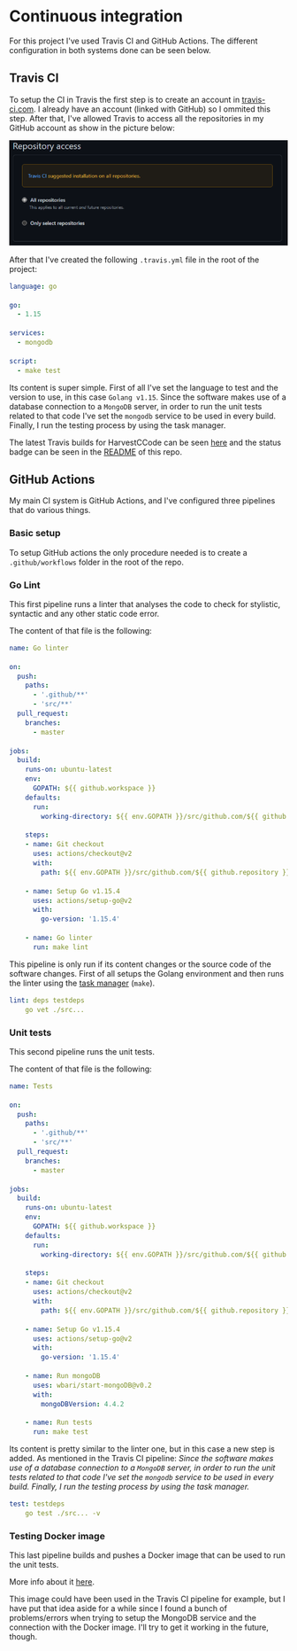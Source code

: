 # Continuous integration

For this project I've used Travis CI and GitHub Actions. The different configuration in both systems done can be seen below.

## Travis CI

To setup the CI in Travis the first step is to create an account in [travis-ci.com](https://travis-ci.com/). I already have an account (linked with GitHub) so I ommited this step. After that, I've allowed Travis to access all the repositories in my GitHub account as show in the picture below:

![travis_gh](./imgs/travis_gh.png)

After that I've created the following `.travis.yml` file in the root of the project:

```yml
language: go

go:
  - 1.15

services:
  - mongodb

script:
  - make test
```

Its content is super simple. First of all I've set the language to test and the version to use, in this case `Golang v1.15`. Since the software makes use of a database connection to a `MongoDB` server, in order to run the unit tests related to that code I've set the `mongodb` service to be used in every build. Finally, I run the testing process by using the task manager.

The latest Travis builds for HarvestCCode can be seen [here](https://travis-ci.com/github/harvestcore/HarvestCCode/builds) and the status badge can be seen in the [README](../README.md) of this repo.

## GitHub Actions

My main CI system is GitHub Actions, and I've configured three pipelines that do various things.

### Basic setup

To setup GitHub actions the only procedure needed is to create a `.github/workflows` folder in the root of the repo.

### Go Lint

This first pipeline runs a linter that analyses the code to check for stylistic, syntactic and any other static code error.

The content of that file is the following:

```yml
name: Go linter

on:
  push:
    paths:
      - '.github/**'
      - 'src/**'
  pull_request:
    branches:
      - master

jobs:
  build:
    runs-on: ubuntu-latest
    env:
      GOPATH: ${{ github.workspace }}
    defaults:
      run:
        working-directory: ${{ env.GOPATH }}/src/github.com/${{ github.repository }}
    
    steps:
    - name: Git checkout
      uses: actions/checkout@v2
      with:
        path: ${{ env.GOPATH }}/src/github.com/${{ github.repository }}

    - name: Setup Go v1.15.4
      uses: actions/setup-go@v2
      with:
        go-version: '1.15.4'

    - name: Go linter
      run: make lint
```

This pipeline is only run if its content changes or the source code of the software changes. First of all setups the Golang environment and then runs the linter using the [task manager](../Makefile) (`make`).

```yml
lint: deps testdeps
    go vet ./src...
```

### Unit tests

This second pipeline runs the unit tests.

The content of that file is the following:

```yml
name: Tests

on:
  push:
    paths:
      - '.github/**'
      - 'src/**'
  pull_request:
    branches:
      - master

jobs:
  build:
    runs-on: ubuntu-latest
    env:
      GOPATH: ${{ github.workspace }}
    defaults:
      run:
        working-directory: ${{ env.GOPATH }}/src/github.com/${{ github.repository }}
    
    steps:
    - name: Git checkout
      uses: actions/checkout@v2
      with:
        path: ${{ env.GOPATH }}/src/github.com/${{ github.repository }}

    - name: Setup Go v1.15.4
      uses: actions/setup-go@v2
      with:
        go-version: '1.15.4'

    - name: Run mongoDB
      uses: wbari/start-mongoDB@v0.2
      with:
        mongoDBVersion: 4.4.2

    - name: Run tests
      run: make test

```

Its content is pretty similar to the linter one, but in this case a new step is added. As mentioned in the Travis CI pipeline: _Since the software makes use of a database connection to a `MongoDB` server, in order to run the unit tests related to that code I've set the `mongodb` service to be used in every build. Finally, I run the testing process by using the task manager._

```yml
test: testdeps
    go test ./src... -v
```

### Testing Docker image

This last pipeline builds and pushes a Docker image that can be used to run the unit tests.

More info about it [here](dockerf.tests.md).

This image could have been used in the Travis CI pipeline for example, but I have put that idea aside for a while since I found a bunch of problems/errors when trying to setup the MongoDB service and the connection with the Docker image. I'll try to get it working in the future, though.
